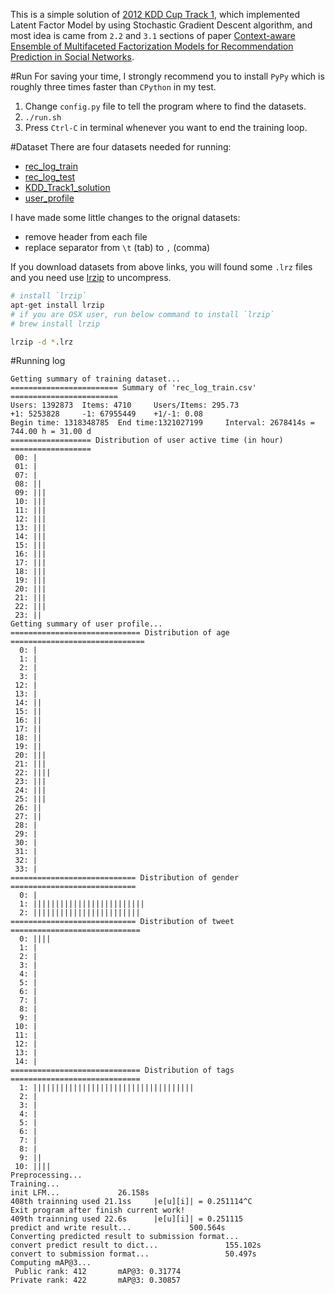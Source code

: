 This is a simple solution of [2012 KDD Cup Track 1](http://www.kddcup2012.org/c/kddcup2012-track1), which implemented Latent Factor Model by using Stochastic Gradient Descent algorithm, and most idea is came from `2.2` and `3.1` sections of paper [Context-aware Ensemble of Multifaceted Factorization Models for Recommendation Prediction in Social Networks](https://kaggle2.blob.core.windows.net/competitions/kddcup2012/2748/media/Shanda3.pdf). 

#Run
For saving your time, I strongly recommend you to install `PyPy` which is roughly three times faster than `CPython` in my test.

1. Change `config.py` file to tell the program where to find the datasets.
2. `./run.sh`
3. Press `Ctrl-C` in terminal whenever you want to end the training loop.

#Dataset
There are four datasets needed for running:

* [rec_log_train](https://coding.net/u/loggerhead/p/KDD_2012_Track1/git/raw/master/data/rec_log_train.csv.lrz)
* [rec_log_test](https://coding.net/u/loggerhead/p/KDD_2012_Track1/git/raw/master/data/rec_log_test.csv.lrz)
* [KDD_Track1_solution](https://coding.net/u/loggerhead/p/KDD_2012_Track1/git/raw/master/data/KDD_Track1_solution.csv)
* [user_profile](https://coding.net/u/loggerhead/p/KDD_2012_Track1/git/raw/master/data/user_profile.csv.lrz)

I have made some little changes to the orignal datasets:

* remove header from each file
* replace separator from `\t` (tab) to `,` (comma)

If you download datasets from above links, you will found some `.lrz` files and you need use [lrzip](https://github.com/ckolivas/lrzip) to uncompress.

```bash
# install `lrzip`
apt-get install lrzip 
# if you are OSX user, run below command to install `lrzip`
# brew install lrzip

lrzip -d *.lrz
```

#Running log
```
Getting summary of training dataset...
======================== Summary of 'rec_log_train.csv' ========================
Users: 1392873  Items: 4710     Users/Items: 295.73
+1: 5253828     -1: 67955449    +1/-1: 0.08
Begin time: 1318348785  End time:1321027199     Interval: 2678414s = 744.00 h = 31.00 d
================== Distribution of user active time (in hour) ==================
 00: |
 01: |
 07: |
 08: ||
 09: |||
 10: |||
 11: |||
 12: |||
 13: |||
 14: |||
 15: |||
 16: |||
 17: |||
 18: |||
 19: |||
 20: |||
 21: |||
 22: |||
 23: ||
Getting summary of user profile...
============================= Distribution of age ==============================
  0: |
  1: |
  2: |
  3: |
 12: |
 13: |
 14: ||
 15: ||
 16: ||
 17: ||
 18: ||
 19: ||
 20: |||
 21: |||
 22: ||||
 23: |||
 24: |||
 25: |||
 26: ||
 27: ||
 28: |
 29: |
 30: |
 31: |
 32: |
 33: |
============================ Distribution of gender ============================
  0: |
  1: |||||||||||||||||||||||||
  2: ||||||||||||||||||||||||
============================ Distribution of tweet =============================
  0: ||||
  1: |
  2: |
  3: |
  4: |
  5: |
  6: |
  7: |
  8: |
  9: |
 10: |
 11: |
 12: |
 13: |
 14: |
============================= Distribution of tags =============================
  1: ||||||||||||||||||||||||||||||||||||
  2: |
  3: |
  4: |
  5: |
  6: |
  7: |
  8: |
  9: ||
 10: ||||
Preprocessing...
Training...
init LFM...             26.158s
408th trainning used 21.1ss     |e[u][i]| = 0.251114^C
Exit program after finish current work!
409th trainning used 22.6s      |e[u][i]| = 0.251115
predict and write result...             500.564s
Converting predicted result to submission format...
convert predict result to dict...               155.102s
convert to submission format...                 50.497s
Computing mAP@3...
 Public rank: 412       mAP@3: 0.31774
Private rank: 422       mAP@3: 0.30857
```